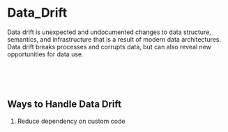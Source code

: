 # Data_Drift
Data drift is unexpected and undocumented changes to data structure, semantics, and infrastructure that is a result of modern data architectures. Data drift breaks processes and corrupts data, but can also reveal new opportunities for data use.

<br> <br> <br>
## Ways to Handle Data Drift
1. Reduce dependency on custom code
